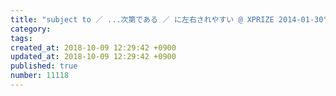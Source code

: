 ```yaml
---
title: "subject to ／ ...次第である ／ に左右されやすい @ XPRIZE 2014-01-30"
category: 
tags: 
created_at: 2018-10-09 12:29:42 +0900
updated_at: 2018-10-09 12:29:42 +0900
published: true
number: 11118
---
```



